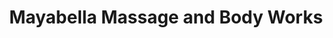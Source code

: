 ---
title: "Mayabella Massage and Body Works"
url: /buffalo/mayabella-massage-and-body-works/
shop: massage
---
